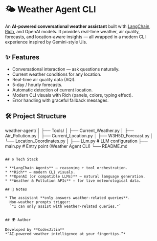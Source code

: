 # 🌤️ Weather Agent CLI

An **AI-powered conversational weather assistant** built with [LangChain](https://www.langchain.com/), [Rich](https://github.com/Textualize/rich), and OpenAI models.
It provides real-time weather, air quality, forecasts, and location-aware insights — all wrapped in a modern CLI experience inspired by Gemini-style UIs.

## ✨ Features

* Conversational interaction — ask questions naturally.
* Current weather conditions for any location.
* Real-time air quality data (AQI).
* 5-day / hourly forecasts.
* Automatic detection of current location.
* Modern CLI visuals with Rich (panels, colors, typing effect).
* Error handling with graceful fallback messages.

## 🛠️ Project Structure


weather-agent/
│
├── Tools/
│   ├── Current_Weather.py
│   ├── Air_Pollution.py
│   ├── Current_Location.py
│   ├── W3H5D_Forecast.py
│   └── Location_Coordinates.py
│
├── LLm.py                # LLM configuration
├── main.py               # Entry point (Weather Agent CLI)
└── README.md
```

## ⚙️ Tech Stack

* **LangChain Agents** — reasoning + tool orchestration.
* **Rich** — modern CLI visuals.
* **OpenAI (or compatible LLMs)** — natural language generation.
* **Weather & Pollution APIs** — for live meteorological data.

## 📌 Notes

* The assistant **only answers weather-related queries**.
  Non-weather prompts trigger:
  `"I can only assist with weather-related queries."`


## 🌍 Author

Developed by **CodexJitin**
*“AI-powered weather intelligence at your fingertips.”*